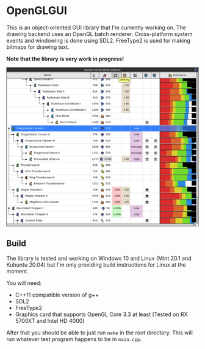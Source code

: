 # OpenGLGUI
This is an object-oriented GUI library that I'm currently working on.
The drawing backend uses an OpenGL batch renderer.
Cross-platform system events and windowing is done using SDL2.
FreeType2 is used for making bitmaps for drawing text.

**Note that the library is very work in progress!**

![screenshot](screenshot_mhwi_db.png)

## Build
The library is tested and working on Windows 10 and Linux (Mint 20.1 and Kubuntu 20.04) but
I'm only providing build instructions for Linux at the moment.

You will need:
* C++11 compatible version of g++
* SDL2
* FreeType2
* Graphics card that supports OpenGL Core 3.3 at least (Tested on RX 5700XT and Intel HD 4000)

After that you should be able to just run `make` in the root directory.
This will run whatever test program happens to be in `main.cpp`.
